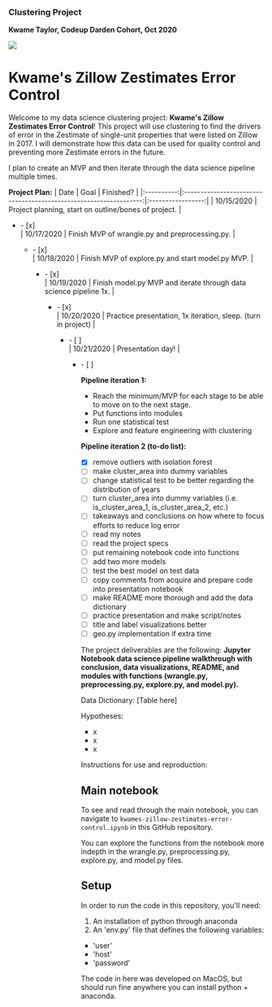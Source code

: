 ### Clustering Project
**Kwame Taylor, Codeup Darden Cohort, Oct 2020**

<img src="https://www.underconsideration.com/brandnew/archives/zillow_logo.png">

# Kwame's Zillow Zestimates Error Control

Welcome to my data science clustering project: **Kwame's Zillow Zestimates Error Control**! This project will use clustering to find the drivers of error in the Zestimate of single-unit properties that were listed on Zillow in 2017. I will demonstrate how this data can be used for quality control and preventing more Zestimate errors in the future.

I plan to create an MVP and then iterate through the data science pipeline multiple times.

**Project Plan:**
|    Date    |                                Goal                               |     Finished?     |
|:----------:|:-----------------------------------------------------------------:|:-----------------:|
| 10/15/2020 | Project planning, start on outline/bones of project.              |<ul><li>- [x] </li>
| 10/17/2020 | Finish MVP of wrangle.py and preprocessing.py.                    |<ul><li>- [x] </li>
| 10/18/2020 | Finish MVP of explore.py and start model.py MVP.                  |<ul><li>- [x] </li>
| 10/19/2020 | Finish model.py MVP and iterate through data science pipeline 1x. |<ul><li>- [x] </li>
| 10/20/2020 | Practice presentation, 1x iteration, sleep. (turn in project)     |<ul><li>- [ ] </li>
| 10/21/2020 | Presentation day!                                                 |<ul><li>- [ ] </li>

**Pipeline iteration 1:**
* Reach the minimum/MVP for each stage to be able to move on to the next stage.
* Put functions into modules
* Run one statistical test
* Explore and feature engineering with clustering

**Pipeline iteration 2 (to-do list):**
- [x] remove outliers with isolation forest
- [ ] make cluster_area into dummy variables
- [ ] change statistical test to be better regarding the distribution of years
- [ ] turn cluster_area into dummy variables (i.e. is_cluster_area_1, is_cluster_area_2, etc.)
- [ ] takeaways and conclusions on how where to focus efforts to reduce log error
- [ ] read my notes
- [ ] read the project specs
- [ ] put remaining notebook code into functions
- [ ] add two more models
- [ ] test the best model on test data
- [ ] copy comments from acquire and prepare code into presentation notebook
- [ ] make README more thorough and add the data dictionary
- [ ] practice presentation and make script/notes
- [ ] title and label visualizations better
- [ ] geo.py implementation if extra time

The project deliverables are the following: **Jupyter Notebook data science pipeline walkthrough with conclusion, data visualizations, README, and modules with functions (wrangle.py, preprocessing.py, explore.py, and model.py).**

Data Dictionary:
[Table here]

Hypotheses:
* x
* x
* x

Instructions for use and reproduction:
## Main notebook
To see and read through the main notebook, you can navigate to ```kwames-zillow-zestimates-error-control.ipynb``` in this GitHub repository.

You can explore the functions from the notebook more indepth in the wrangle.py, preprocessing.py, explore.py, and model.py files.

## Setup

In order to run the code in this repository, you'll need:

1. An installation of python through anaconda
2. An 'env.py' file that defines the following variables:
  - 'user'
  - 'host'
  - 'password'

The code in here was developed on MacOS, but should run fine anywhere you can install python + anaconda.
